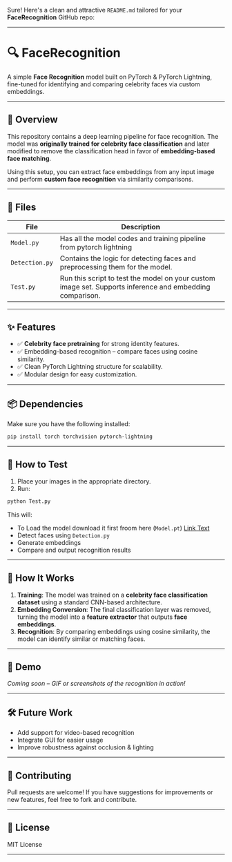 Sure! Here's a clean and attractive `README.md` tailored for your **FaceRecognition** GitHub repo:

---

# 🔍 FaceRecognition

A simple **Face Recognition** model built on PyTorch & PyTorch Lightning, fine-tuned for identifying and comparing celebrity faces via custom embeddings.

---

## 🚀 Overview

This repository contains a deep learning pipeline for face recognition. The model was **originally trained for celebrity face classification** and later modified to remove the classification head in favor of **embedding-based face matching**.

Using this setup, you can extract face embeddings from any input image and perform **custom face recognition** via similarity comparisons.

---

## 📂 Files

| File | Description |
|------|-------------|
| `Model.py` | Has all the model codes and training pipeline from pytorch lightning |
| `Detection.py` | Contains the logic for detecting faces and preprocessing them for the model. |
| `Test.py` | Run this script to test the model on your custom image set. Supports inference and embedding comparison. |

---

## ✨ Features

- ✅ **Celebrity face pretraining** for strong identity features.
- ✅ Embedding-based recognition – compare faces using cosine similarity.
- ✅ Clean PyTorch Lightning structure for scalability.
- ✅ Modular design for easy customization.

---

## 📦 Dependencies

Make sure you have the following installed:

```bash
pip install torch torchvision pytorch-lightning
```

---

## 🧪 How to Test

1. Place your images in the appropriate directory.
2. Run:

```bash
python Test.py
```

This will:
- To Load the model download it first froom here (`Model.pt`) [Link Text](https://drive.google.com/drive/folders/16qBV8uY6lktNvfJxM8nnmenUiQR9KP4y?usp=sharing)
- Detect faces using `Detection.py`
- Generate embeddings
- Compare and output recognition results

---

## 🧠 How It Works

1. **Training**: The model was trained on a **celebrity face classification dataset** using a standard CNN-based architecture.
2. **Embedding Conversion**: The final classification layer was removed, turning the model into a **feature extractor** that outputs **face embeddings**.
3. **Recognition**: By comparing embeddings using cosine similarity, the model can identify similar or matching faces.

---

## 📸 Demo

*Coming soon – GIF or screenshots of the recognition in action!*

---

## 🛠️ Future Work

- Add support for video-based recognition
- Integrate GUI for easier usage
- Improve robustness against occlusion & lighting

---

## 🤝 Contributing

Pull requests are welcome! If you have suggestions for improvements or new features, feel free to fork and contribute.

---

## 📜 License

MIT License

---